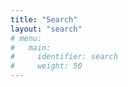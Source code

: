 ```yaml
---
title: "Search"
layout: "search"
# menu:
#   main:
#     identifier: search
#     weight: 50
---
```

